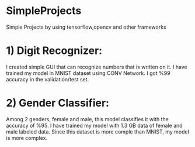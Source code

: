 # SimpleProjects
Simple Projects by using tensorflow,opencv and other frameworks
# 1) Digit Recognizer:
I created simple GUI that can recognize numbers that is written on it. I have trained my model in MNIST dataset using CONV Network. I got %99 accuracy in the validation/test set. 
# 2) Gender Classifier:
Among 2 genders, female and male, this model classifies it with the accuracy of %95. I have trained my model with 1.3 GB data of female and male labeled data. Since this dataset is more comple than MNIST, my model is more complex.
